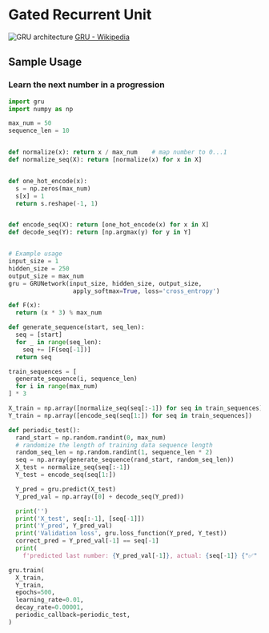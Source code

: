 # Gated Recurrent Unit

![GRU architecture](https://upload.wikimedia.org/wikipedia/commons/thumb/3/37/Gated_Recurrent_Unit%2C_base_type.svg/2880px-Gated_Recurrent_Unit%2C_base_type.svg.png)
[GRU - Wikipedia](https://en.wikipedia.org/wiki/Gated_recurrent_unit)

## Sample Usage

### Learn the next number in a progression

```python
import gru
import numpy as np

max_num = 50
sequence_len = 10


def normalize(x): return x / max_num    # map number to 0...1
def normalize_seq(X): return [normalize(x) for x in X]


def one_hot_encode(x):
  s = np.zeros(max_num)
  s[x] = 1
  return s.reshape(-1, 1)


def encode_seq(X): return [one_hot_encode(x) for x in X]
def decode_seq(Y): return [np.argmax(y) for y in Y]


# Example usage
input_size = 1
hidden_size = 250
output_size = max_num
gru = GRUNetwork(input_size, hidden_size, output_size,
                  apply_softmax=True, loss='cross_entropy')

def F(x):
  return (x * 3) % max_num

def generate_sequence(start, seq_len):
  seq = [start]
  for _ in range(seq_len):
    seq += [F(seq[-1])]
  return seq

train_sequences = [
  generate_sequence(i, sequence_len)
  for i in range(max_num)
] * 3

X_train = np.array([normalize_seq(seq[:-1]) for seq in train_sequences])
Y_train = np.array([encode_seq(seq[1:]) for seq in train_sequences])

def periodic_test():
  rand_start = np.random.randint(0, max_num)
  # randomize the length of training data sequence length
  random_seq_len = np.random.randint(1, sequence_len * 2)
  seq = np.array(generate_sequence(rand_start, random_seq_len))
  X_test = normalize_seq(seq[:-1])
  Y_test = encode_seq(seq[1:])

  Y_pred = gru.predict(X_test)
  Y_pred_val = np.array([0] + decode_seq(Y_pred))

  print('')
  print('X_test', seq[:-1], [seq[-1]])
  print('Y_pred', Y_pred_val)
  print('Validation loss', gru.loss_function(Y_pred, Y_test))
  correct_pred = Y_pred_val[-1] == seq[-1]
  print(
    f'predicted last number: {Y_pred_val[-1]}, actual: {seq[-1]} {"✅" if correct_pred else "❌"}')

gru.train(
  X_train,
  Y_train,
  epochs=500,
  learning_rate=0.01,
  decay_rate=0.00001,
  periodic_callback=periodic_test,
)
```
